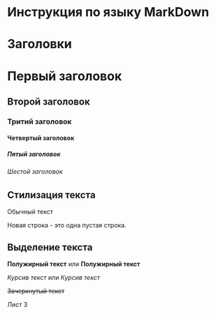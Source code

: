 # Инструкция  по языку MarkDown

# Заголовки

# Первый заголовок
## Второй заголовок
### Тритий заголовок 
#### Четвертый заголовок
##### Пятый заголовок
###### Шестой заголовок


## Стилизация текста 
Обычный текст

Новая строка - это одна пустая строка.

## Выделение текста
**Полужирный текст** или __Полужирный текст__

*Курсив текст* или _Курсив текст_

~~Зачеркнутый текст~~

Лист 3

